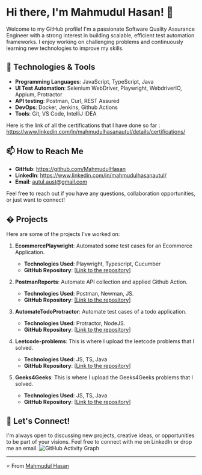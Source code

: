# Hi there, I'm Mahmudul Hasan! 👋

Welcome to my GitHub profile! I'm a passionate Software Quality Assurance Engineer with a strong interest in building scalable, efficient test automation frameworks. I enjoy working on challenging problems and continuously learning new technologies to improve my skills.

## 🔧 Technologies & Tools

- **Programming Languages**: JavaScript, TypeScript, Java
- **UI Test Automation**: Selenium WebDriver, Playwright, WebdriverIO, Appium, Protractor
- **API testing**: Postman, Curl, REST Assured
- **DevOps**: Docker, Jenkins, Github Actions
- **Tools**: Git, VS Code, IntelliJ IDEA

Here is the link of all the certifications that I have done so far : https://www.linkedin.com/in/mahmudulhasanautul/details/certifications/

## 📫 How to Reach Me

- **GitHub**: https://github.com/MahmudulHasan
- **LinkedIn**: https://www.linkedin.com/in/mahmudulhasanautul/
- **Email**: autul.aust@gmail.com

Feel free to reach out if you have any questions, collaboration opportunities, or just want to connect!

## � Projects

Here are some of the projects I've worked on:

1. **EcommercePlaywright**: Automated some test cases for an Ecommerce Application.
   - **Technologies Used**: Playwright, Typescript, Cucumber
   - **GitHub Repository**: [[Link to the repository](https://github.com/MahmudulHasan/EcommercePlaywright)]

2. **PostmanReports**: Automate API collection and applied Github Action.
   - **Technologies Used**: Postman, Newman, JS.
   - **GitHub Repository**: [[Link to the repository]](https://github.com/MahmudulHasan/PostmanReports)

3. **AutomateTodoProtractor**: Automate test cases of a todo application.
   - **Technologies Used**: Protractor, NodeJS.
   - **GitHub Repository**: [[Link to the repository](https://github.com/MahmudulHasan/AutomateTodoProtractor)]

4. **Leetcode-problems**: This is where I upload the leetcode problems that I solved.
   - **Technologies Used**: JS, TS, Java
   - **GitHub Repository**: [[Link to the repository](https://github.com/MahmudulHasan/Leetcode-problems)]
  
5. **Geeks4Geeks**: This is where I upload the Geeks4Geeks problems that I solved.
   - **Technologies Used**: JS, TS, Java
   - **GitHub Repository**: [[Link to the repository](https://github.com/MahmudulHasan/Geeks4Geeks)]
  
## 💬 Let's Connect!

I'm always open to discussing new projects, creative ideas, or opportunities to be part of your visions. Feel free to connect with me on LinkedIn or drop me an email.
![GitHub Activity Graph](https://github-readme-activity-graph.vercel.app/graph?username=MahmudulHasan&theme=react-dark)

---

⭐️ From [Mahmudul Hasan](https://github.com/MahmudulHasan)
